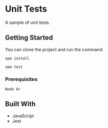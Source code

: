 # Unit Tests

A sample of unit tests.

## Getting Started

You can clone the project and run the command:

```
npm install
```

```
npm test
```


### Prerequisites

```
Node 8+
```


## Built With

* JavaScript
* Jest
